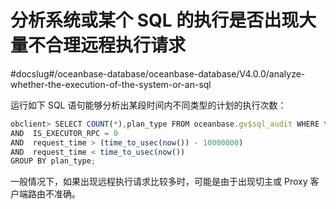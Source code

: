 分析系统或某个 SQL 的执行是否出现大量不合理远程执行请求 
===================================================
#docslug#/oceanbase-database/oceanbase-database/V4.0.0/analyze-whether-the-execution-of-the-system-or-an-sql


运行如下 SQL 语句能够分析出某段时间内不同类型的计划的执行次数：

```javascript
obclient> SELECT COUNT(*),plan_type FROM oceanbase.gv$sql_audit WHERE tenant_id = 1001          
AND  IS_EXECUTOR_RPC = 0          
AND  request_time > (time_to_usec(now()) - 10000000)         
AND  request_time < time_to_usec(now()) 
GROUP BY plan_type;
```



一般情况下，如果出现远程执行请求比较多时，可能是由于出现切主或 Proxy 客户端路由不准确。
